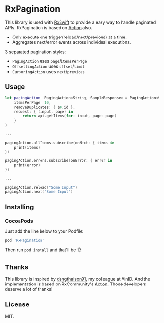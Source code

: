 RxPagination
======

This library is used with [RxSwift](https://github.com/ReactiveX/RxSwift) to provide a easy way to handle paginated APIs.
RxPagination is based on [Action](https://github.com/RxSwiftCommunity/Action) also.

- Only execute one trigger(reload/next/previous) at a time.
- Aggregates next/error events across individual executions.

3 separated pagination styles:

- `PagingAction` uses `page`/`itemsPerPage`
- `OffsettingAction` uses `offset`/`limit`
- `CursoringAction` uses `next`/`previous`

Usage
-----

```swift
let pagingAction: PagingAction<String, SampleResponse> = PagingAction<String, SampleResponse>(
    itemsPerPage: 10,
    removeDuplicates: { $0.id },
    request: { (input, page) in
        return api.getItems(for: input, page: page)
    }
)

...

pagingAction.allItems.subscribe(onNext: { items in
    print(items)
})

pagingAction.errors.subscribe(onError: { error in
    print(error)
})

...

pagingAction.reload("Some Input")
pagingAction.next("Some Input")
```

Installing
----------

### CocoaPods

Just add the line below to your Podfile:

```ruby
pod 'RxPagination'
```

Then run `pod install` and that'll be 👌

Thanks
------

This library is inspired by [dangthaison91](https://github.com/dangthaison91), my colleague at VinID. And the implementation is based on RxCommunity's [Action](https://github.com/RxSwiftCommunity/Action). Those developers deserve a lot of thanks!

License
-------

MIT.
